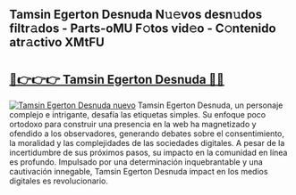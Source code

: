 ## Tamsin Egerton Desnuda N𝚞𝚎vos desn𝚞dos filtr𝚊dos - Parts-oMU F𝚘tos vid𝚎o - C𝚘ntenido atr𝚊ctivo XMtFU

# <h2><a href="http://mbavh7.tromn.icu/?c=Tamsin+Egerton+Desnuda">🔗👉👉👉 Tamsin Egerton Desnuda 🔗🔗</a></h2>

[![Tamsin Egerton Desnuda nuevo](https://i.imgur.com/pEAQMta.gif)](http://mbavh7.tromn.icu/?c=Tamsin+Egerton+Desnuda)
Tamsin Egerton Desnuda, un personaje complejo e intrigante, desafía las etiquetas simples. Su enfoque poco ortodoxo para construir una presencia en la web ha magnetizado y ofendido a los observadores, generando debates sobre el consentimiento, la moralidad y las complejidades de las sociedades digitales. A pesar de la incertidumbre de sus próximos pasos, su impacto en la comunidad en línea es profundo. Impulsado por una determinación inquebrantable y una cautivación innegable, Tamsin Egerton Desnuda impact en los medios digitales es revolucionario.
